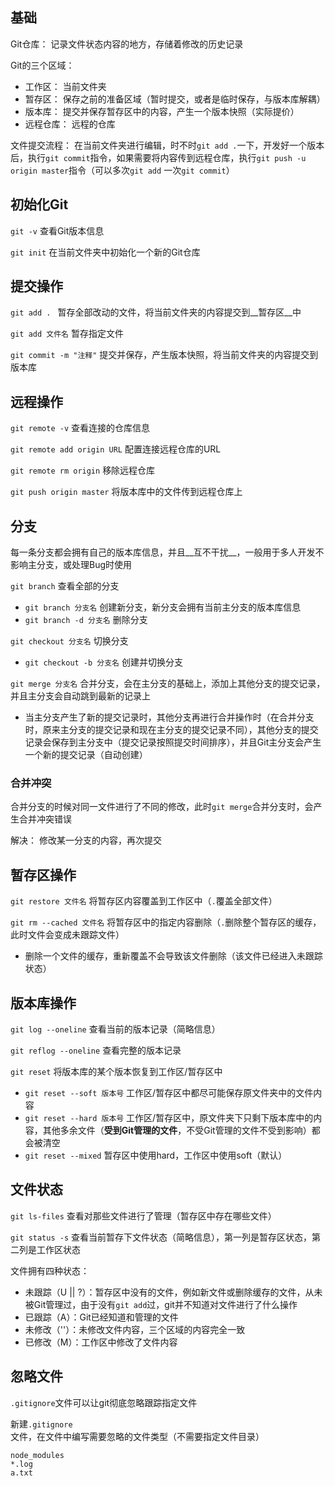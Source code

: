 ## 基础

Git仓库： 记录文件状态内容的地方，存储着修改的历史记录

Git的三个区域： 

- 工作区： 当前文件夹
- 暂存区： 保存之前的准备区域（暂时提交，或者是临时保存，与版本库解耦）
- 版本库： 提交并保存暂存区中的内容，产生一个版本快照（实际提价）
- 远程仓库： 远程的仓库

文件提交流程： 在当前文件夹进行编辑，时不时`git add .`一下，开发好一个版本后，执行`git commit`指令，如果需要将内容传到远程仓库，执行`git push -u origin master`指令（可以多次`git add` 一次`git commit`）

## 初始化Git

`git -v` 查看Git版本信息

`git init` 在当前文件夹中初始化一个新的Git仓库

## 提交操作

`git add . ` 暂存全部改动的文件，将当前文件夹的内容提交到__暂存区__中

`git add 文件名` 暂存指定文件

`git commit -m "注释"` 提交并保存，产生版本快照，将当前文件夹的内容提交到版本库 

## 远程操作

`git remote -v` 查看连接的仓库信息

`git remote add origin URL` 配置连接远程仓库的URL

`git remote rm origin` 移除远程仓库

`git push origin master` 将版本库中的文件传到远程仓库上

## 分支

每一条分支都会拥有自己的版本库信息，并且__互不干扰__，一般用于多人开发不影响主分支，或处理Bug时使用

`git branch` 查看全部的分支

- `git branch 分支名` 创建新分支，新分支会拥有当前主分支的版本库信息
- `git branch -d 分支名` 删除分支

`git checkout 分支名` 切换分支

- `git checkout -b 分支名` 创建并切换分支

`git merge 分支名` 合并分支，会在主分支的基础上，添加上其他分支的提交记录，并且主分支会自动跳到最新的记录上

- 当主分支产生了新的提交记录时，其他分支再进行合并操作时（在合并分支时，原来主分支的提交记录和现在主分支的提交记录不同），其他分支的提交记录会保存到主分支中（提交记录按照提交时间排序），并且Git主分支会产生一个新的提交记录（自动创建）

### 合并冲突

合并分支的时候对同一文件进行了不同的修改，此时`git merge`合并分支时，会产生合并冲突错误

解决： 修改某一分支的内容，再次提交

## 暂存区操作

`git restore 文件名` 将暂存区内容覆盖到工作区中（`.`覆盖全部文件）

`git rm --cached 文件名` 将暂存区中的指定内容删除（`.`删除整个暂存区的缓存，此时文件会变成未跟踪文件）

- 删除一个文件的缓存，重新覆盖不会导致该文件删除（该文件已经进入未跟踪状态）

## 版本库操作

`git log --oneline` 查看当前的版本记录（简略信息）

`git reflog --oneline` 查看完整的版本记录

`git reset` 将版本库的某个版本恢复到工作区/暂存区中

- `git reset --soft 版本号` 工作区/暂存区中都尽可能保存原文件夹中的文件内容
- `git reset --hard 版本号` 工作区/暂存区中，原文件夹下只剩下版本库中的内容，其他多余文件（__受到Git管理的文件__，不受Git管理的文件不受到影响）都会被清空
- `git reset --mixed` 暂存区中使用hard，工作区中使用soft（默认）

## 文件状态

`git ls-files` 查看对那些文件进行了管理（暂存区中存在哪些文件）

`git status -s` 查看当前暂存下文件状态（简略信息），第一列是暂存区状态，第二列是工作区状态

文件拥有四种状态：

- 未跟踪（U || ?）：暂存区中没有的文件，例如新文件或删除缓存的文件，从未被Git管理过，由于没有`git add`过，git并不知道对文件进行了什么操作
- 已跟踪（A）：Git已经知道和管理的文件
- 未修改（''）：未修改文件内容，三个区域的内容完全一致
- 已修改（M）：工作区中修改了文件内容

## 忽略文件

`.gitignore`文件可以让git彻底忽略跟踪指定文件

新建`.gitignore`文件，在文件中编写需要忽略的文件类型（不需要指定文件目录）

```
node_modules
*.log
a.txt
```







